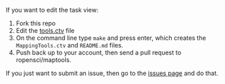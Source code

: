 If you want to edit the task view:

1. Fork this repo
2. Edit the [tools.ctv](https://github.com/ropensci/maptools/blob/master/tools.ctv) file
3. On the command line type `make` and press enter, which creates the `MappingTools.ctv` and `README.md` files.
4. Push back up to your account, then send a pull request to ropensci/maptools.

If you just want to submit an issue, then go to the [issues page](https://github.com/ropensci/maptools/issues?state=open) and do that.